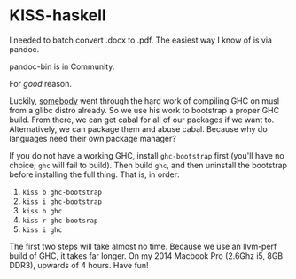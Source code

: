 # KISS-haskell

I needed to batch convert .docx to .pdf. The easiest way I know of is via pandoc. 

pandoc-bin is in Community. 

For *good* reason. 

Luckily, [somebody](https://github.com/redneb/ghc-alt-libc/) went through the hard work of compiling GHC on musl from a glibc distro already. So we use his work to bootstrap a proper GHC build. From there, we can get cabal for all of our packages if we want to. Alternatively, we can package them and abuse cabal. Because why do languages need their own package manager? 


If you do not have a working GHC, install `ghc-bootstrap` first (you'll have no choice; `ghc` will fail to build). Then build `ghc`, and then uninstall the bootstrap before installing the full thing. That is, in order:
1. `kiss b ghc-bootstrap`
2. `kiss i ghc-bootstrap`
3. `kiss b ghc`
4. `kiss r ghc-bootsrap`
5. `kiss i ghc`

The first two steps will take almost no time. Because we use an llvm-perf build of GHC, it takes far longer. On my 2014 Macbook Pro (2.6Ghz i5, 8GB DDR3), upwards of 4 hours. Have fun!
